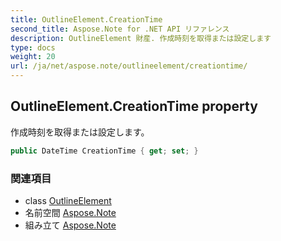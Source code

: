 ```yaml
---
title: OutlineElement.CreationTime
second_title: Aspose.Note for .NET API リファレンス
description: OutlineElement 財産. 作成時刻を取得または設定します
type: docs
weight: 20
url: /ja/net/aspose.note/outlineelement/creationtime/
---
```

## OutlineElement.CreationTime property

作成時刻を取得または設定します。

```csharp
public DateTime CreationTime { get; set; }
```

### 関連項目

* class [OutlineElement](../)
* 名前空間 [Aspose.Note](../../outlineelement/)
* 組み立て [Aspose.Note](../../../)


